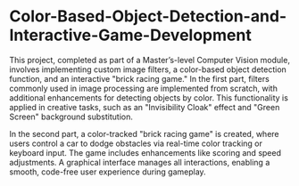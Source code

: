 # Color-Based-Object-Detection-and-Interactive-Game-Development

This project, completed as part of a Master’s-level Computer Vision module, involves implementing custom image filters, a color-based object detection function, and an interactive "brick racing game." In the first part, filters commonly used in image processing are implemented from scratch, with additional enhancements for detecting objects by color. This functionality is applied in creative tasks, such as an "Invisibility Cloak" effect and "Green Screen" background substitution.

In the second part, a color-tracked "brick racing game" is created, where users control a car to dodge obstacles via real-time color tracking or keyboard input. The game includes enhancements like scoring and speed adjustments. A graphical interface manages all interactions, enabling a smooth, code-free user experience during gameplay.
